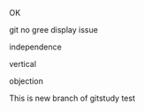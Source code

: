 OK

git no gree display issue

independence

vertical

objection

This is new branch of gitstudy test
